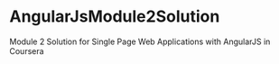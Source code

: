 # AngularJsModule2Solution
Module 2 Solution for Single Page Web Applications with AngularJS in Coursera
